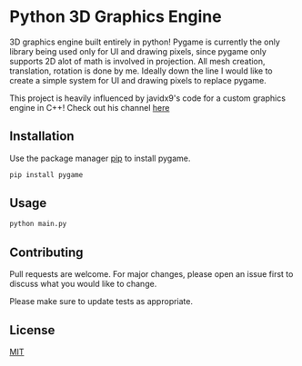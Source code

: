 # Python 3D Graphics Engine

3D graphics engine built entirely in python! Pygame is currently the only library being used only for UI and drawing pixels, since pygame only supports 2D alot of math is involved in projection. All mesh creation, translation, rotation is done by me. Ideally down the line I would like to create a simple system for UI and drawing pixels to replace pygame.

This project is heavily influenced by javidx9's code for a custom graphics engine in C++! Check out his channel [here](https://www.youtube.com/channel/UC-yuWVUplUJZvieEligKBkA)

## Installation

Use the package manager [pip](https://pip.pypa.io/en/stable/) to install pygame.

```bash
pip install pygame
```

## Usage

```bash
python main.py
```

## Contributing
Pull requests are welcome. For major changes, please open an issue first to discuss what you would like to change.

Please make sure to update tests as appropriate.

## License
[MIT](https://choosealicense.com/licenses/mit/)